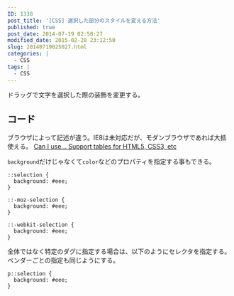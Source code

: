 ```yaml
---
ID: 1338
post_title: '[CSS] 選択した部分のスタイルを変える方法'
published: true
post_date: 2014-07-19 02:50:27
modified_date: 2015-02-28 23:12:50
slug: 20140719025027.html
categories: |
  - CSS
tags: |
  - CSS
---
```

ドラッグで文字を選択した際の装飾を変更する。

<!--more-->

## コード

ブラウザによって記述が違う。IE8は未対応だが、モダンブラウザであれば大抵使える。
[Can I use... Support tables for HTML5, CSS3, etc](http://caniuse.com/#feat=css-selection)

`background`だけじゃなくて`color`などのプロパティを指定する事もできる。

```language-css
::selection {
  background: #eee;
}

::-moz-selection {
  background: #eee;
}

::-webkit-selection {
  background: #eee;
}
```

全体ではなく特定のダグに指定する場合は、以下のようにセレクタを指定する。
ベンダーごとの指定も同じようにする。

```language-css
p::selection {
  background: #eee;
}
```